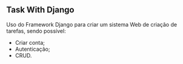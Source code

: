 ## Task With Django

Uso do Framework Django para criar um sistema Web de criação de tarefas, sendo possível:
- Criar conta;
- Autenticação;
- CRUD.